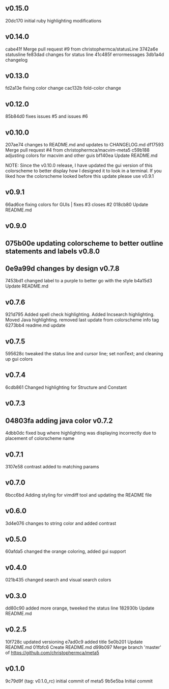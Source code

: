 v0.15.0
-------
20dc170 initial ruby highlighting modifications

v0.14.0
-------
cabe41f Merge pull request #9 from christophermca/statusLine
3742a6e statusline
fe83dad changes for status line
41c485f errormessages
3db1a4d changelog

v0.13.0
-------
fd2a13e fixing color change
cac132b fold-color change

v0.12.0
-------
85b84d0 fixes issues #5 and issues #6

v0.10.0
-------
207ae74 changes to README.md and updates to CHANGELOG.md
df17593 Merge pull request #4 from christophermca/macvim-meta5
c59b188 adjusting colors for macvim and other guis
bf140ea Update README.md

NOTE:
Since the v0.10.0 release, I have updated the gui version of this colorscheme to better display how I designed it to look in a terminal. If you liked how the colorscheme looked before this update please use v0.9.1

v0.9.1
-------
66ad6ce fixing colors for GUIs | fixes #3 closes #2
018cb80 Update README.md

v0.9.0
-------
075b00e updating colorscheme to better outline statements and labels
v0.8.0
-------
0e9a99d changes by design
v0.7.8
-------
7453bd1 changed label to a purple to better go with the style
b4a15d3 Update README.md

v0.7.6
-------
921d795 Added spell check highlighting. Added Incsearch highlighting. Moved Java highlighting. removed last update from colorscheme info tag
6273bb4 readme.md update

v0.7.5
-------
595628c tweaked the status line and cursor line; set nonText; and cleaning up gui colors

v0.7.4
-------
6cdb861 Changed highlighting for Structure and Constant

v0.7.3
-------
04803fa adding java color
v0.7.2
-------
4dbb0dc fixed bug where highlighting was displaying incorrectly due to placement of colorscheme name

v0.7.1
-------
3107e58 contrast added to matching params

v0.7.0
-------
6bcc6bd Adding styling for vimdiff tool and updating the README file

v0.6.0
-------
3d4e076 changes to string color and added contrast

v0.5.0
-------
60afda5 changed the orange coloring, added gui support

v0.4.0
-------
021b435 changed search and visual search colors

v0.3.0
-------
dd80c90 added more orange, tweeked the status line
182930b Update README.md

v0.2.5
-------
10f728c updated versioning
e7ad0c9 added title
5e0b201 Update README.md
01fbfc6 Create README.md
d99b097 Merge branch 'master' of https://github.com/christophermca/meta5

v0.1.0
-------
9c79d9f (tag: v0.1.0_rc) initial commit of meta5
9b5e5ba Initial commit
